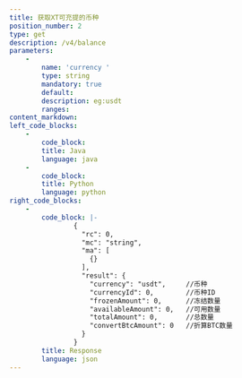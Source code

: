 ```yaml
---
title: 获取XT可充提的币种
position_number: 2
type: get
description: /v4/balance
parameters:
    -
        name: 'currency '
        type: string
        mandatory: true
        default:
        description: eg:usdt
        ranges:
content_markdown:
left_code_blocks:
    -
        code_block:
        title: Java
        language: java
    -
        code_block:
        title: Python
        language: python
right_code_blocks:
    -
        code_block: |-
                {
                  "rc": 0,
                  "mc": "string",
                  "ma": [
                    {}
                  ],
                  "result": {
                    "currency": "usdt",     //币种
                    "currencyId": 0,        //币种ID
                    "frozenAmount": 0,      //冻结数量
                    "availableAmount": 0,   //可用数量
                    "totalAmount": 0,       //总数量
                    "convertBtcAmount": 0   //折算BTC数量
                  }
                }
        title: Response
        language: json
---
```

